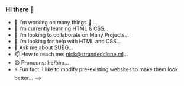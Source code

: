 ### Hi there 👋
- 🔭 I'm working on many things 🙂 ...
- 🌱 I’m currently learning  HTML & CSS...
- 👯 I’m looking to collaborate on Many Projects...
- 🤔 I’m looking for help with HTML and CSS...
- 💬 Ask me about SUBG...
- 📫 How to reach me: nick@strandedclone.ml...
- 😄 Pronouns: he/him...
- ⚡ Fun fact: I like to modify pre-existing websites to make them look better...
-->
